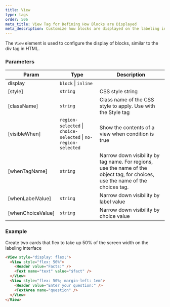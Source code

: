 ```yaml
---
title: View
type: tags
order: 506
meta_title: View Tag for Defining How Blocks are Displayed
meta_description: Customize how blocks are displayed on the labeling interface in Label Studio for machine learning and data science projects.
---
```


The `View` element is used to configure the display of blocks, similar to the div tag in HTML.

### Parameters

| Param | Type | Description |
| --- | --- | --- |
| display | <code>block</code> \| <code>inline</code> |  |
| [style] | <code>string</code> | CSS style string |
| [className] | <code>string</code> | Class name of the CSS style to apply. Use with the Style tag |
| [visibleWhen] | <code>region-selected</code> \| <code>choice-selected</code> \| <code>no-region-selected</code> | Show the contents of a view when condition is true |
| [whenTagName] | <code>string</code> | Narrow down visibility by tag name. For regions, use the name of the object tag, for choices, use the name of the choices tag. |
| [whenLabelValue] | <code>string</code> | Narrow down visibility by label value |
| [whenChoiceValue] | <code>string</code> | Narrow down visibility by choice value |

### Example

Create two cards that flex to take up 50% of the screen width on the labeling interface

```html
<View style="display: flex;">
  <View style="flex: 50%">
    <Header value="Facts:" />
    <Text name="text" value="$fact" />
  </View>
  <View style="flex: 50%; margin-left: 1em">
    <Header value="Enter your question:" />
    <TextArea name="question" />
  </View>
</View>
```
